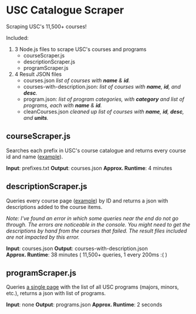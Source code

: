 # USC Catalogue Scraper
Scraping USC's 11,500+ courses!

Included:
1. 3 Node.js files to scrape USC's courses and programs
	* courseScraper.js
	* descriptionScraper.js
	* programScraper.js
2. 4 Result JSON files
	* courses.json
		_list of courses with **name** & **id**._
	* courses-with-description.json: 
		_list of courses with **name**, **id**, and **desc**._
	* program.json:
		_list of program categories, with **category** and list of programs, each with **name** & **id**._
	* cleanCourses.json
		_cleaned up list of courses  with **name**, **id**, **desc**, and **units**._

## courseScraper.js
Searches each prefix in USC's course catalogue and returns every course id and name ([example](http://catalogue.usc.edu/search_advanced.php?cur_cat_oid=8&ecpage=1&search_database=Search&filter%5Bkeyword%5D=CSCI&filter%5Bexact_match%5D=1&filter%5B3%5D=1&filter%5B31%5D=1&sorting_type=1)).

**Input**: prefixes.txt 
**Output**: courses.json 
**Approx. Runtime**: 4 minutes  

## descriptionScraper.js
Queries every course page ([example](http://catalogue.usc.edu/preview_course_nopop.php?catoid=8&coid=120931)) by ID and returns a json with descriptions added to the course items.

_Note: I've found an error in which some queries near the end do not go through. The errors are noticeable in the console. You might need to get the descriptions by hand from the courses that failed. The result files included are not impacted by this error._ 

**Input**: courses.json 
**Output**: courses-with-description.json  
**Approx. Runtime**: 38 minutes ( 11,500+ queries, 1 every 200ms :( ) 

## programScraper.js
Queries [a single page](http://catalogue.usc.edu/content.php?catoid=8&navoid=2401) with the list of all USC programs (majors, minors, etc.), returns a json with list of programs.

**Input**: none 
**Output**: programs.json 
**Approx. Runtime**: 2 seconds
